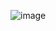 ![image](https://user-images.githubusercontent.com/36027403/103487559-5e928c00-4dd4-11eb-96c2-3495b76c1d1d.png)
